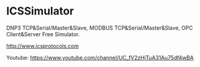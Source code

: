 # ICSSimulator
DNP3 TCP&amp;Serial/Master&amp;Slave, MODBUS TCP&amp;Serial/Master&amp;Slave, OPC Client&amp;Server Free Simulator.

http://www.icsprotocols.com

Youtube: https://www.youtube.com/channel/UC_fV2zHiTuA31Au75df4wBA
